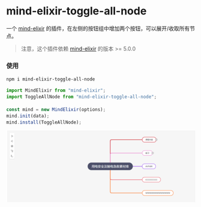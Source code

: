 # mind-elixir-toggle-all-node

一个 [mind-elixir](https://github.com/ssshooter/mind-elixir-core) 的插件，在左侧的按钮组中增加两个按钮，可以展开/收取所有节点。

> 注意，这个插件依赖 [mind-elixir](https://www.npmjs.com/package/mind-elixir) 的版本 >= 5.0.0

### 使用

```
npm i mind-elixir-toggle-all-node
```

```js
import MindElixir from "mind-elixir";
import ToggleAllNode from "mind-elixir-toggle-all-node";

const mind = new MindElixir(options);
mind.init(data);
mind.install(ToggleAllNode);
```

![demo](https://github.com/GuangAD/mind-elixir-toggle-all-node/blob/main/image/1.png?raw=true)
